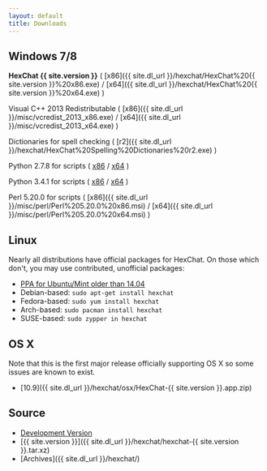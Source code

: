 ```yaml
---
layout: default
title: Downloads
---
```


## Windows 7/8
**HexChat {{ site.version }}** ( [x86]({{ site.dl_url }}/hexchat/HexChat%20{{ site.version }}%20x86.exe) / [x64]({{ site.dl_url }}/hexchat/HexChat%20{{ site.version }}%20x64.exe) )

Visual C++ 2013 Redistributable ( [x86]({{ site.dl_url }}/misc/vcredist_2013_x86.exe) / [x64]({{ site.dl_url }}/misc/vcredist_2013_x64.exe) )

Dictionaries for spell checking ( [r2]({{ site.dl_url }}/hexchat/HexChat%20Spelling%20Dictionaries%20r2.exe) )

Python 2.7.8 for scripts ( [x86](https://www.python.org/ftp/python/2.7.8/python-2.7.8.msi) /
[x64](https://www.python.org/ftp/python/2.7.8/python-2.7.8.amd64.msi) )

Python 3.4.1 for scripts ( [x86](https://www.python.org/ftp/python/3.4.1/python-3.4.1.msi) /
[x64](https://www.python.org/ftp/python/3.4.1/python-3.4.1.amd64.msi) )

Perl 5.20.0 for scripts ( [x86]({{ site.dl_url }}/misc/perl/Perl%205.20.0%20x86.msi) / [x64]({{ site.dl_url }}/misc/perl/Perl%205.20.0%20x64.msi) )

## Linux
Nearly all distributions have official packages for HexChat. On those which don't, you may use contributed, unofficial packages:

- [PPA for Ubuntu/Mint older than 14.04](https://launchpad.net/~gwendal-lebihan-dev/+archive/hexchat-stable)
- Debian-based: `sudo apt-get install hexchat`
- Fedora-based: `sudo yum install hexchat`
- Arch-based: `sudo pacman install hexchat`
- SUSE-based: `sudo zypper in hexchat`

## OS X
Note that this is the first major release officially supporting OS X so some issues are known to exist.

- [10.9]({{ site.dl_url }}/hexchat/osx/HexChat-{{ site.version }}.app.zip)

## Source
- [Development Version](https://github.com/hexchat/hexchat/archive/master.tar.gz)
- [{{ site.version }}]({{ site.dl_url }}/hexchat/hexchat-{{ site.version }}.tar.xz)
- [Archives]({{ site.dl_url }}/hexchat/)
